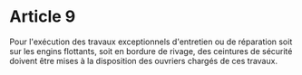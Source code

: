 # Article 9

Pour l'exécution des travaux exceptionnels d'entretien ou de réparation soit sur les engins flottants, soit en bordure de rivage, des ceintures de sécurité doivent être mises à la disposition des ouvriers chargés de ces travaux.
